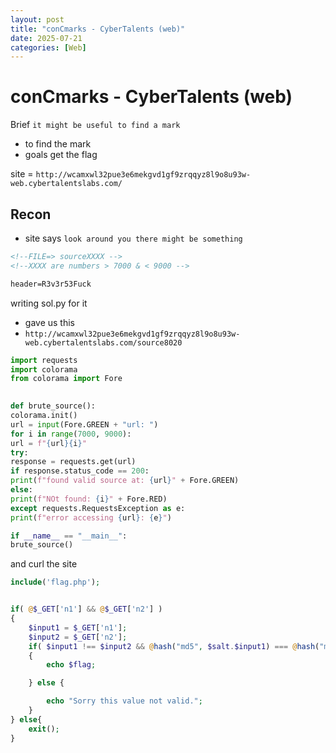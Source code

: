 ```yaml
---
layout: post
title: "conCmarks - CyberTalents (web)"
date: 2025-07-21
categories: [Web]
---
```

#  conCmarks - CyberTalents (web)

Brief `it might be useful to find a mark ` 

- to find the mark 
- goals get the flag 

site = ``http://wcamxwl32pue3e6mekgvd1gf9zrqqyz8l9o8u93w-web.cybertalentslabs.com/``
## Recon 

- site says `look around you there might be something`

```html
<!--FILE=> sourceXXXX -->
<!--XXXX are numbers > 7000 & < 9000 --> 

header=R3v3r53Fuck

```


writing sol.py for it 
- gave us this 
- `http://wcamxwl32pue3e6mekgvd1gf9zrqqyz8l9o8u93w-web.cybertalentslabs.com/source8020`

```python 
import requests
import colorama
from colorama import Fore

  
def brute_source():
colorama.init()
url = input(Fore.GREEN + "url: ")
for i in range(7000, 9000):
url = f"{url}{i}"
try:
response = requests.get(url)
if response.status_code == 200:
print(f"found valid source at: {url}" + Fore.GREEN)
else:
print(f"NOt found: {i}" + Fore.RED)
except requests.RequestsException as e:
print(f"error accessing {url}: {e}")

if __name__ == "__main__":
brute_source()
``` 


and curl the site  

```php 
include('flag.php');	


if( @$_GET['n1'] && @$_GET['n2'] )
{
	$input1 = $_GET['n1'];
	$input2 = $_GET['n2'];
	if( $input1 !== $input2 && @hash("md5", $salt.$input1) === @hash("md5", $salt. $input2) )
	{
		echo $flag;

	} else {

		echo "Sorry this value not valid.";
	}
} else{
	exit();
}


```
